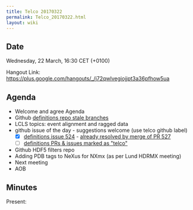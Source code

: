 ```yaml
---
title: Telco 20170322
permalink: Telco_20170322.html
layout: wiki
---
```


Date
----

Wednesday, 22 March, 16:30 CET (+0100)

<!-- end of autogeneration -->

Hangout Link:
<https://plus.google.com/hangouts/_/j72qwlvegiojjpt3a36pfhow5ua>

Agenda
------

-   Welcome and agree Agenda
-   Github [definitions repo stale branches](https://github.com/nexusformat/definitions/branches/stale)
-   LCLS topics: event alignment and ragged data
-   github issue of the day - suggestions welcome (use telco github label)
    - [x] [definitions issue 524](https://github.com/nexusformat/definitions/issues/524) - [already resolved by merge of PR 527](https://github.com/nexusformat/definitions/pull/527)
    - [ ] [definitions PRs & issues marked as "telco"](https://github.com/nexusformat/definitions/labels/telco)
-   Github HDF5 filters repo
-   Adding PDB tags to NeXus for NXmx (as per Lund HDRMX meeting)
-   Next meeting
-   AOB

Minutes
-------

Present: 

